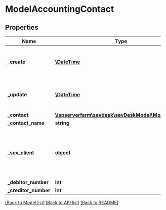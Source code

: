 # ModelAccountingContact

## Properties
Name | Type | Description | Notes
------------ | ------------- | ------------- | -------------
**_create** | [**\DateTime**](\DateTime.md) | date the accounting contact was created | [optional] 
**_update** | [**\DateTime**](\DateTime.md) | date the accounting contact was last updated | [optional] 
**_contact** | [**\ispserverfarm\sevdesk\sevDeskModel\ModelContact**](ModelContact.md) |  | [optional] 
**_contact_name** | **string** |  | [optional] 
**_sev_client** | **object** | sevClient is the unique id every customer has and is used in nearly all operations | [optional] 
**_debitor_number** | **int** |  | [optional] 
**_creditor_number** | **int** |  | [optional] 

[[Back to Model list]](../README.md#documentation-for-models) [[Back to API list]](../README.md#documentation-for-api-endpoints) [[Back to README]](../README.md)



